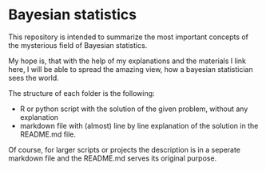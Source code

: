 # Bayesian statistics

This repository is intended to summarize the  most important concepts of the mysterious field of Bayesian statistics.

My hope is, that with the help of my explanations and the materials I link here, I will be able to spread the amazing view, how a bayesian statistician sees the world.

The structure of each folder is the following:  

- R or python script with the solution of the given problem, without any explanation
- markdown file with (almost) line by line explanation of the solution in the README.md file. 

Of course, for larger scripts or projects the description is in a seperate markdown file and the README.md serves its original purpose.

